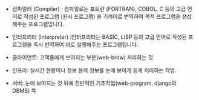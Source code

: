 - 컴파일러 (Compiler) : 컴파일로는 포트란 (FORTRAN), COBOL, C 등의 고급 언어로 작성된 프로그램 (원시 프로그램) 을 기계어로 번역하여 목적 프로그램을 생성해주는 프로그램입니다. 



- 인터프리터 (Interpreter) :인터프리터는 BASIC, LISP 등의 고급 언어로 작성된 프로그램을 즉시 번역하여 바로 실행해주는 프로그램입니다.



- 클라이언트: 고객들에게 보여지는 부분(web-brow) 처리하는 것. 
- 인프라: 실시간 현황이나 정보 등의 정보를 눈에 보이게 쉽게 처리하는 작업.
- 서버: 눈에 보여지는 것 뒤에 전반적인 기초작업(web-program, django의 DBMS) 쪽




